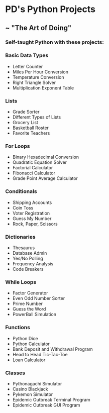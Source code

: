 # PD's Python Projects
## ~ "The Art of Doing" 
### Self-taught Python with these projects:

### Basic Data Types
* Letter Counter
* Miles Per Hour Conversion
* Temperature Conversion
* Right Triangle Solver
* Multiplication Exponent Table

### Lists
* Grade Sorter
* Different Types of Lists
* Grocery List
* Basketball Roster
* Favorite Teachers

### For Loops
* Binary Hexadecimal Conversion
* Quadratic Equation Solver
* Factorial Calculator
* Fibonacci Calculator
* Grade Point Average Calculator

### Conditionals
* Shipping Accounts
* Coin Toss
* Voter Registration
* Guess My Number
* Rock, Paper, Scissors

### Dictionaries
* Thesaurus
* Database Admin
* Yes/No Polling
* Frequency Analysis
* Code Breakers

### While Loops
* Factor Generator
* Even Odd Number Sorter
* Prime Number
* Guess the Word
* PowerBall Simulation

### Functions
* Python Dice
* Python Calculator
* Bank Deposit and Withdrawal Program
* Head to Head Tic-Tac-Toe
* Loan Calculator

### Classes
* Pythonagachi Simulator
* Casino Blackjack
* Pykemon Simulator
* Epidemic Outbreak Terminal Program
* Epidemic Outbreak GUI Program
